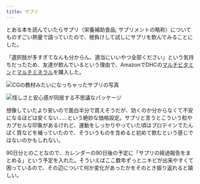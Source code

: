 ```yaml
---
title: サプリ
---
```

とある本を読んでいたらサプリ（栄養補助食品; サプリメントの略称）についてものすごい熱量で語っていたので、根負けして試しにサプリを飲んでみることにした。

「選択肢が多すぎてなんも分からん、適当にいいやつ全部ください」という気持ちだったため、友達が飲んでいるという理由で、AmazonでDHCの[マルチビタミン](https://www.amazon.co.jp/dp/B00GX1E3R6?th=1)と[マルチミネラル](https://www.amazon.co.jp/dp/B01MSSWA5K)を購入した。

![](https://lh3.googleusercontent.com/docs/ADP-6oHukJmwZZ9posg3MNaDUBtUBISrphbDkdcy54s7OyI2sU4Q-Nt557PET4rLel6qc9L_qpR_-51DzB8nTc7xXNOS9So9HpS8xXhhYsST7Gn7wB3VUIrzGIKRdktdhbF8wASm-3lt3lx1jeI-zUbgh9mL78x_2IGV-VHcvlAvceaxhWe-L2ydx19v2ObmRtcBAnFGApCS8T_95CwmmzPnJNnQIic7H_5bN_hzmrm-3BJCIfJdZXDQLoBLvrK-lZ2CpQ7HJAjLKFheyGaN4VKnTaKV5X-HJu6V-6TOYR1dsrbIVuPUuCRWqO9ZJ_Lkea20kiVDgKs8d54mX7e3m_GGBUkpB3lPo0vES_QfdyryeLG8vR9RiwShMVVuLv6K_wVu45gx2Ie6lm79E_HwhT0EGz7B66jEQlUw1S6eoAQmCL0IDYSLydhkC9untq3n_K4KPEWRka8C7tZOvvzxeNnIITbqPhtL4-LjpMsiJHkt77XOe7WGOzvxDOEU8sYPbU2SwSjIjr8x2LHcyphbgy74WqkGGIP9YUp-FTIHFDGW6b67hszjQdVHOV0XFQYHstiViwq0ZbTVJKuB656-SL9jYa8hHJnkI0Pwsr1seojIfqlaooNjNPftnxdXd4GUPgqIxRiMB5VvrV7HhjC8hUPGm6DMeNQqEkA2-ztEw7Vl-fSM3BxiLmJRYMi3yGhpDh-Go-hWu9kVnbeFtqr0flBoFBAmWOdDlPOFYKMhZgynAGvWVjWCQdjss8LENpbTTciZAq9O9zN9TCPWHikRKP96eiUQuGKvDZGznSos-s6hq2VmVOIDvx27KJNyvxMBuGZaWuJQ7nmn97xJJZeA9Lx21juZpw5b5gQ5b7H84WgD4Bjq6d-rttk_IVxOvlUPxJ_y1HS-Fkg27V2uQh4R5R9rmH8oAxIslA5bZdoWmntCELwxghvQyqGmYvkkQ3OP4lEKfVpOxF6myksldWf31qsxAhHbdbK9j1tXPprvJys8qTRNlJvYjbG-nTODAuXq66oUYI7Yg1Hh3tLvNPKJY1pMwg-QVe4LWiE24a3gz9oGJ3gClH9LXYiVNp9r-O_m3txujOAqY08QWrLWkcYL_9lvranGH8WRkrsOqe4GUxr_6SzcNQ4ND8wuuVkla5xH8uN6OD3WMuHHM1yOFPj0_FGQT3iCSn0evi31HFKbzBtulQyLoYS344_ZFhknnqXAg1-Kr4MWM7eXoItmRPlKpANirzhDAH7wikay2yj4Kdp5SyhNyxop "CGの教材みたいになっちゃったサプリの写真")

![](https://lh3.googleusercontent.com/docs/ADP-6oHPTWmRLac9GdIkYELe6-mJFZON3bavvgOoPJcJL6bMTpCWu8q64_knarpnY_EI3-K5rFwjBvH9Qt2-xjgpeMOLypotTv_qmDN6C7lOtpiTPdtHkZHuZ62v6CybPynx2TkdGjM5SCpvarlhGUuSHJyGq9hm_068zh4wpeIQGoGSjLy-7lO6XZAh12TlvcoiwU4NVvg2PCoucvCXGUjQI8W_tYh7N92ZSwt-4hF5NQ8areOW_aaXLbMRtK8edsPgx4154lmtUgOtVA0DD5KXkLD2FxaAhGx3XJSx79itifr_PM3oQfKZs6tF5oTgDTclv-bYpmvXtz2K6dzXv-4C2_CT8_vInfa9AdBA2RZCkbuq-dMOdXqaueTVT6t_z_8ha_uQK92LTYAjO1r4CcDfA6afBmDCA8MgMgI0v-gSljgBdfpjef0nm8MLeDZGkg2QDvlytoWeRQj0BIrMPZ13Ipt0mPzHvL9TVzy-A1qwqs66LDBPDZzqil4wM1pnRS_fSKg-lLfBG6bLaaNGKkrgCfejDctafaPiVgfNVu6oUL5nj3SH4q72RQgtmzt4BbyFwRw7wQ-4tSLOJz3i64iPQ7IKjoPEUhJTz_5BtaduC_Nn9tObnbwhVUzivXviaPRKb8mih2Vs7rIBG_mH1-aGusf3LFTdkEyp-iABYrdInz0aU5NXJh46hcGAe1OOairzWzHXpnJXhpQLqUiCrWNfUqikTItattCxxTkQ1z5u-w8QM9YbUN3cOUqyIJmwelsQXCwp-KT_muXv7cNkdfAPUGmINLhJGAApm3wq8hssvNbX8621XEuZVHN3trczD6ccBsRUUp-DtXQ0DuyPow_-dTbndwcwm3DNHhy-Ju40UPsvaZDbXEQvT6JeJIkyVo_yfU4Wmc8hVuWUylBm0Hs7GfNv9iW62d_l_xCqc8zIZl7lKw9W0VfAb4wd619zdTSgOcOy4rl3qcRP3XxYPC6BL4UUgSL7aO0Q2bXj6rETzKTBs9zAu6BsTytlJHQLEvKReeYenu8QGxPLOq4Ydk_JuGR3EoNqK1Ar-IvsXaBBnp151Bt-yNrb4o_qiQ10qBQ3QAJqkUfIAR3sHPt5p4fflrwdkIEn2il83zmFRC2bxAqw2Mt0plorMiLMsSI6vex_rXNNAkvyp55IOa3_PLF0k_cUzvPKhherkf4ErQM-Wr2l8nA4fG1kbUSuzxgSVD7uw33RIMw6y9qIyiWukYG0Kv3UYhiflpx32oCXile7i7LQz3s8 "怪しさと安心感が同居する不思議なパッケージ")

想像していたより安いので面白半分で買えそうだが、効くのか分からなくて不安になるほどは安くない……という絶妙な価格設定。サプリと言うとこういう粒やカプセルな印象があるけれど、運動をしっかりやっていた頃はプロテインでたんぱく質などを補っていたので、そういうものを含めると初めて飲むという感じではないのかもしれない。

90日分とのことなので、カレンダーの90日後の予定に「サプリの経過報告をまとめる」という予定を入れた。そういえばここ数年ずっとニキビが出来やすくて困っているので、その辺について何か変化があったかをそのとき振り返れると嬉しい。
